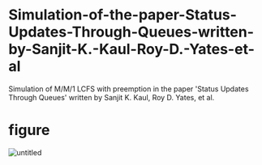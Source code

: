 # Simulation-of-the-paper-Status-Updates-Through-Queues-written-by-Sanjit-K.-Kaul-Roy-D.-Yates-et-al
Simulation of M/M/1 LCFS with preemption in the paper 'Status Updates Through Queues' written by Sanjit K. Kaul, Roy D. Yates, et al.

# figure
![untitled](https://github.com/herbierr/Simulation-of-the-paper-Status-Updates-Through-Queues-written-by-Sanjit-K.-Kaul-Roy-D.-Yates-et-al/assets/80444681/93e55e79-d2ea-438e-9963-457f39fd0f4d)

